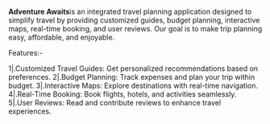 **Adventure Awaits**is an integrated travel planning application designed to simplify travel by providing customized guides, budget planning, interactive maps, real-time booking, and user reviews. Our goal is to make trip planning easy, affordable, and enjoyable.

Features:-

1|.Customized Travel Guides: Get personalized recommendations based on preferences.
2|.Budget Planning: Track expenses and plan your trip within budget.
3|.Interactive Maps: Explore destinations with real-time navigation.
4|.Real-Time Booking: Book flights, hotels, and activities seamlessly.
5|.User Reviews: Read and contribute reviews to enhance travel experiences.
